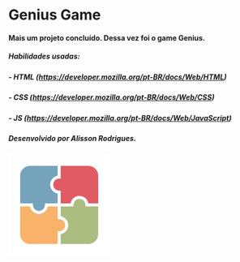 # Genius Game


#### Mais um projeto concluído. Dessa vez foi o game Genius.


##### Habilidades usadas:

##### 	- HTML (https://developer.mozilla.org/pt-BR/docs/Web/HTML)
##### 	- CSS (https://developer.mozilla.org/pt-BR/docs/Web/CSS)
##### 	- JS (https://developer.mozilla.org/pt-BR/docs/Web/JavaScript)


##### Desenvolvido por Alisson Rodrigues.

<img src="icon.svg"></img>
